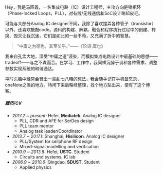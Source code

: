 Hey，我是马昭鑫，一名集成电路（IC）设计工程师，主攻方向是锁相环（Phase-locked Loops，PLL），对有线/无线通信和SoC设计略知皮毛。

可能与大部分Analog IC designer不同，我除了喜欢摆弄各种管子（transistor）以外，还喜欢敲敲code。源码的构建、解耦、融合和程序执行过程中的创建、转换、毁灭让我沉迷，它们是如此的一丝不苟，又充满了折中的智慧。

> “中庸之为德也，其至矣乎。”——《论语·庸也》

我来自孔孟大地，深受“中庸之道”浸染，而模拟集成电路设计中最基础的思想——tradeoff——与之不谋而合。在学习、工作中，我同样沉醉于调和各种需求、调整参数实现系统的和谐通达。

平时头脑中经常会冒出一些乱七八糟的想法，我会随手记在手机备忘录、oneNote之类的地方。待闲下来后略经整理，找个地方贴出来，便有了这个博客。


##### 履历/CV

- *2017.2 ~ present:* Hefei, **Mediatek**. Analog IC designer
  - PLL, CDR and AFE for SerDes design
  - PLL team mentor
  - Analog task leader/Coordinator
- *2013.7 ~ 2017.1:* Shanghai, **Hisilicon**. Analog IC designer
  - PLL/System for cellphone RF design
  - Mixed-signal modelling and verification
- *2010.9 ~ 2013.6:* Hefei, **USTC**. Student
  - Circuits and systems, IC lab
- *2006.9 ~ 2010.6:* Qingdao, **SDUST**. Student
  - Applied physics

